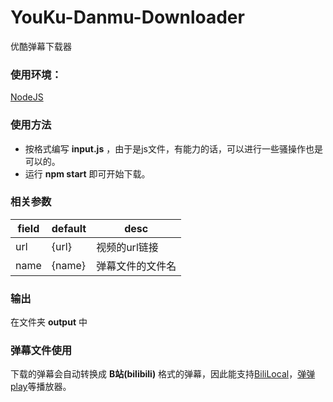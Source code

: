 # YouKu-Danmu-Downloader
优酷弹幕下载器

### 使用环境：
<a href="https://nodejs.org">NodeJS</a>

### 使用方法
* 按格式编写 <strong>input.js</strong> ，由于是js文件，有能力的话，可以进行一些骚操作也是可以的。
* 运行 <strong>npm start</strong> 即可开始下载。

### 相关参数
field | default | desc 
---|---|---
url | {url} | 视频的url链接
name | {name} | 弹幕文件的文件名

### 输出
在文件夹 <strong>output</strong> 中

### 弹幕文件使用
下载的弹幕会自动转换成 <strong>B站(bilibili)</strong> 格式的弹幕，因此能支持<a href="https://github.com/AncientLysine/BiliLocal">BiliLocal</a>，<a href="http://www.dandanplay.com">弹弹play</a>等播放器。